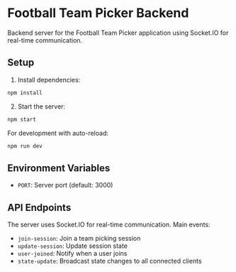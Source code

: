 # Football Team Picker Backend

Backend server for the Football Team Picker application using Socket.IO for real-time communication.

## Setup

1. Install dependencies:
```bash
npm install
```

2. Start the server:
```bash
npm start
```

For development with auto-reload:
```bash
npm run dev
```

## Environment Variables

- `PORT`: Server port (default: 3000)

## API Endpoints

The server uses Socket.IO for real-time communication. Main events:

- `join-session`: Join a team picking session
- `update-session`: Update session state
- `user-joined`: Notify when a user joins
- `state-update`: Broadcast state changes to all connected clients
